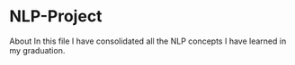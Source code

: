 # NLP-Project
About In this file I have consolidated all the NLP concepts I have learned in my graduation. 
